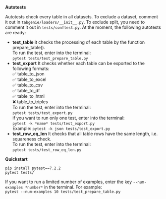 **Autotests**  

Autotests check every table in all datasets. To exclude a dataset, comment it out in ```tabgenie/loaders/__init__.py```. To exclude split, you need to comment it out in ```tests/conftest.py```.
At the moment, the following autotests are ready:

  - **test_table** it checks the processing of each table by the function prepare_table().    
To run the test, enter into the terminal:  
   ```pytest tests/test_prepare_table.py```
  - **test_export** It checks whether each table can be exported to the following formats:  
   ✅ table_to_json  
   ✅ table_to_excel  
   ✅ table_to_csv  
   ✅ table_to_df  
   ✅ table_to_html  
   ❌ table_to_triples  
   To run the test, enter into the terminal:  
   ```pytest tests/test_export.py```  
   if you want to run only one test, enter into the terminal:  
   ```pytest -k *name* tests/test_export.py```  
   Example:  ```pytest -k json tests/test_export.py``` 
  - **test_row_eq_len** It checks that all table rows have the same length, i.e. squareness check.    
To run the test, enter into the terminal:  
   ```pytest tests/test_row_eq_len.py```

**Quickstart**
```
pip install pytest==7.2.2
pytest tests/
```
If you want to run a limited number of examples, enter the key ```--num-examples *number*``` in the terminal. For example:   
```pytest --num-examples 10 tests/test_prepare_table.py ```
